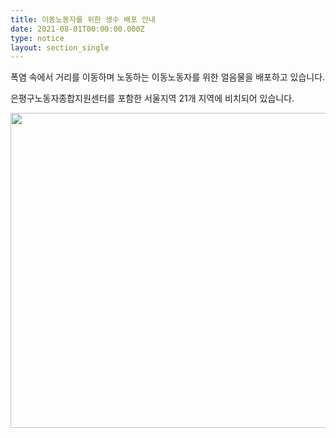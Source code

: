 ```yaml
---
title: 이동노동자를 위한 생수 배포 안내
date: 2021-08-01T00:00:00.000Z
type: notice
layout: section_single
---
```

<p>폭염 속에서 거리를 이동하며 노동하는 이동노동자를 위한 얼음물을 배포하고 있습니다.</p>
<p>은평구노동자종합지원센터를 포함한 서울지역 21개 지역에 비치되어 있습니다.</p>
<p><img src="https://drive.tiny.cloud/1/engl1s97gj9hrxpoa7eh7z5f05ozxfm1box3nxkh4j7a43ei/4aa4c81a-ca86-4926-84e8-ea17328b5103" alt="" width="769" height="504" /></p>